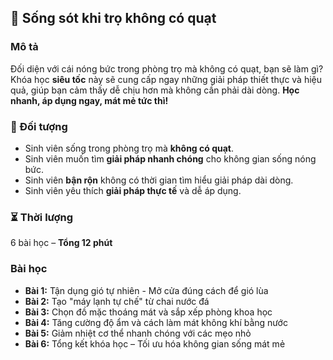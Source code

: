 ## 🌟 Sống sót khi trọ không có quạt  

### Mô tả  
Đối diện với cái nóng bức trong phòng trọ mà không có quạt, bạn sẽ làm gì? Khóa học **siêu tốc** này sẽ cung cấp ngay những giải pháp thiết thực và hiệu quả, giúp bạn cảm thấy dễ chịu hơn mà không cần phải dài dòng. **Học nhanh, áp dụng ngay, mát mẻ tức thì!**

### 🎯 Đối tượng  
- Sinh viên sống trong phòng trọ mà **không có quạt**.
- Sinh viên muốn tìm **giải pháp nhanh chóng** cho không gian sống nóng bức.
- Sinh viên **bận rộn** không có thời gian tìm hiểu giải pháp dài dòng.
- Sinh viên yêu thích **giải pháp thực tế** và dễ áp dụng.

### ⏳ Thời lượng  
6 bài học – **Tổng 12 phút**  

### Bài học  
- **Bài 1:** Tận dụng gió tự nhiên - Mở cửa đúng cách để gió lùa  
- **Bài 2:** Tạo "máy lạnh tự chế" từ chai nước đá  
- **Bài 3:** Chọn đồ mặc thoáng mát và sắp xếp phòng khoa học  
- **Bài 4:** Tăng cường độ ẩm và cách làm mát không khí bằng nước  
- **Bài 5:** Giảm nhiệt cơ thể nhanh chóng với các mẹo nhỏ  
- **Bài 6:** Tổng kết khóa học – Tối ưu hóa không gian sống mát mẻ